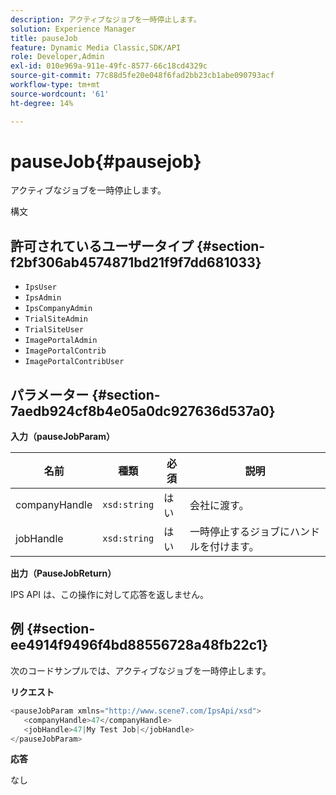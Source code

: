 ```yaml
---
description: アクティブなジョブを一時停止します。
solution: Experience Manager
title: pauseJob
feature: Dynamic Media Classic,SDK/API
role: Developer,Admin
exl-id: 010e969a-911e-49fc-8577-66c18cd4329c
source-git-commit: 77c88d5fe20e048f6fad2bb23cb1abe090793acf
workflow-type: tm+mt
source-wordcount: '61'
ht-degree: 14%

---
```


# pauseJob{#pausejob}

アクティブなジョブを一時停止します。

構文

## 許可されているユーザータイプ {#section-f2bf306ab4574871bd21f9f7dd681033}

* `IpsUser`
* `IpsAdmin`
* `IpsCompanyAdmin`
* `TrialSiteAdmin`
* `TrialSiteUser`
* `ImagePortalAdmin`
* `ImagePortalContrib`
* `ImagePortalContribUser`

## パラメーター {#section-7aedb924cf8b4e05a0dc927636d537a0}

**入力（pauseJobParam）**

| 名前 | 種類 | 必須 | 説明 |
|---|---|---|---|
| companyHandle | `xsd:string` | はい | 会社に渡す。 |
| jobHandle | `xsd:string` | はい | 一時停止するジョブにハンドルを付けます。 |

**出力（PauseJobReturn）**

IPS API は、この操作に対して応答を返しません。

## 例 {#section-ee4914f9496f4bd88556728a48fb22c1}

次のコードサンプルでは、アクティブなジョブを一時停止します。

**リクエスト**

```java
<pauseJobParam xmlns="http://www.scene7.com/IpsApi/xsd">
   <companyHandle>47</companyHandle>
   <jobHandle>47|My Test Job|</jobHandle>
</pauseJobParam>
```

**応答**

なし

